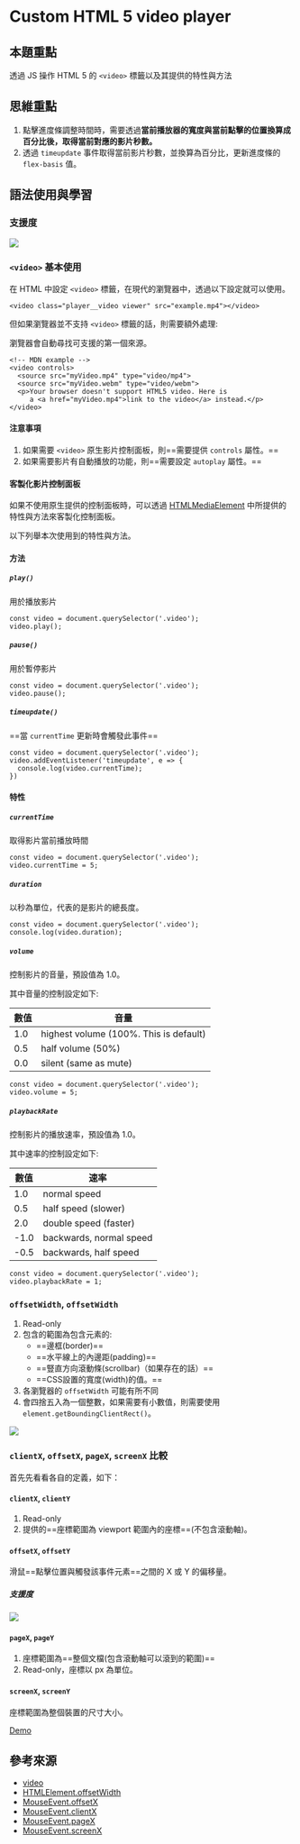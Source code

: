 
# Custom HTML 5 video player

## 本題重點

透過 JS 操作 HTML 5 的 `<video>` 標籤以及其提供的特性與方法

## 思維重點

1. 點擊進度條調整時間時，需要透過**當前播放器的寬度與當前點擊的位置換算成百分比後，取得當前對應的影片秒數。**
  2. 透過 `timeupdate` 事件取得當前影片秒數，並換算為百分比，更新進度條的 `flex-basis` 值。

## 語法使用與學習

### 支援度

![](https://i.imgur.com/Hd7B8No.png)

### `<video>` 基本使用

在 HTML 中設定 `<video>` 標籤，在現代的瀏覽器中，透過以下設定就可以使用。

```htmlmixed=
<video class="player__video viewer" src="example.mp4"></video>
```

但如果瀏覽器並不支持 `<video>` 標籤的話，則需要額外處理:

瀏覽器會自動尋找可支援的第一個來源。

```htmlmixed=
<!-- MDN example -->
<video controls>
  <source src="myVideo.mp4" type="video/mp4">
  <source src="myVideo.webm" type="video/webm">
  <p>Your browser doesn't support HTML5 video. Here is
     a <a href="myVideo.mp4">link to the video</a> instead.</p>
</video>
```

#### 注意事項

1. 如果需要 `<video>` 原生影片控制面板，則==需要提供 `controls` 屬性。==
2. 如果需要影片有自動播放的功能，則==需要設定 `autoplay` 屬性。==

#### 客製化影片控制面板

如果不使用原生提供的控制面板時，可以透過 [HTMLMediaElement](https://developer.mozilla.org/zh-CN/docs/Web/API/HTMLMediaElement) 中所提供的特性與方法來客製化控制面板。

以下列舉本次使用到的特性與方法。

#### 方法

##### `play()`

用於播放影片

```javascript=
const video = document.querySelector('.video');
video.play();
```

##### `pause()`

用於暫停影片

```javascript=
const video = document.querySelector('.video');
video.pause();
```

##### `timeupdate()`

==當 `currentTime` 更新時會觸發此事件==


```javascript=
const video = document.querySelector('.video');
video.addEventListener('timeupdate', e => {
  console.log(video.currentTime);
})
```

#### 特性

##### `currentTime`

取得影片當前播放時間

```javascript=
const video = document.querySelector('.video');
video.currentTime = 5;
```

##### `duration`

以秒為單位，代表的是影片的總長度。

```javascript=
const video = document.querySelector('.video');
console.log(video.duration);
```

##### `volume`

控制影片的音量，預設值為 1.0。

其中音量的控制設定如下:

|數值|音量|
|-|-|
|1.0|highest volume (100%. This is default)|
|0.5|half volume (50%)|
|0.0|silent (same as mute)|


```javascript=
const video = document.querySelector('.video');
video.volume = 5;
```

##### `playbackRate`

控制影片的播放速率，預設值為 1.0。

其中速率的控制設定如下:

|數值|速率|
|-|-|
|1.0|normal speed|
|0.5|half speed (slower)|
|2.0|double speed (faster)|
|-1.0|backwards, normal speed|
|-0.5|backwards, half speed|


```javascript=
const video = document.querySelector('.video');
video.playbackRate = 1;
```

### `offsetWidth`, `offsetWidth`

1. Read-only
2. 包含的範圍為包含元素的:
    - ==邊框(border)==
    - ==水平線上的內邊距(padding)==
    - ==豎直方向滾動條(scrollbar)（如果存在的話）==
    - ==CSS設置的寬度(width)的值。==
4. 各瀏覽器的 `offsetWidth` 可能有所不同
5. 會四捨五入為一個整數，如果需要有小數值，則需要使用 `element.getBoundingClientRect()`。

![](https://i.imgur.com/ocvaNGg.png)

### `clientX`, `offsetX`, `pageX`, `screenX` 比較

首先先看看各自的定義，如下：

#### `clientX`, `clientY`

1. Read-only
2. 提供的==座標範圍為 viewport 範圍內的座標==(不包含滾動軸)。


#### `offsetX`, `offsetY`

滑鼠==點擊位置與觸發該事件元素==之間的 X 或 Y 的偏移量。

##### 支援度

![](https://i.imgur.com/po2IOK0.png)

#### `pageX`, `pageY`

1. 座標範圍為==整個文檔(包含滾動軸可以滾到的範圍)==
2. Read-only，座標以 px 為單位。

#### `screenX`, `screenY`

座標範圍為整個裝置的尺寸大小。

[Demo](https://codepen.io/kids5346/pen/poJVXXL)


## 參考來源

- [video](https://developer.mozilla.org/zh-CN/docs/Web/HTML/Element/video)
- [HTMLElement.offsetWidth](https://developer.mozilla.org/zh-CN/docs/Web/API/HTMLElement/offsetWidth)
- [MouseEvent.offsetX](https://developer.mozilla.org/zh-CN/docs/Web/API/MouseEvent/offsetX)
- [MouseEvent.clientX](https://developer.mozilla.org/zh-CN/docs/Web/API/MouseEvent/clientX)
- [MouseEvent.pageX](https://developer.mozilla.org/zh-CN/docs/Web/API/MouseEvent/pageX)
- [MouseEvent.screenX](https://developer.mozilla.org/zh-CN/docs/Web/API/MouseEvent/screenX)